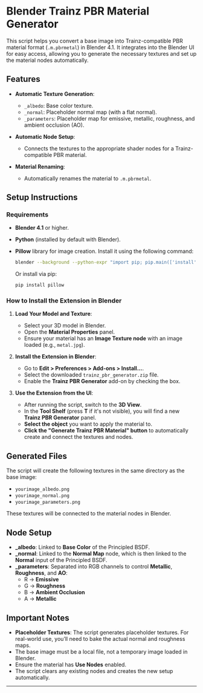 
# Blender Trainz PBR Material Generator

This script helps you convert a base image into Trainz-compatible PBR material format (`.m.pbrmetal`) in Blender 4.1. It integrates into the Blender UI for easy access, allowing you to generate the necessary textures and set up the material nodes automatically.

## Features

- **Automatic Texture Generation**:
  - `_albedo`: Base color texture.
  - `_normal`: Placeholder normal map (with a flat normal).
  - `_parameters`: Placeholder map for emissive, metallic, roughness, and ambient occlusion (AO).
  
- **Automatic Node Setup**:
  - Connects the textures to the appropriate shader nodes for a Trainz-compatible PBR material.

- **Material Renaming**: 
  - Automatically renames the material to `.m.pbrmetal`.

## Setup Instructions

### Requirements

- **Blender 4.1** or higher.
- **Python** (installed by default with Blender).
- **Pillow** library for image creation. Install it using the following command:

  ```bash
  blender --background --python-expr "import pip; pip.main(['install', 'pillow'])"
  ```

  Or install via pip:

  ```bash
  pip install pillow
  ```

### How to Install the Extension in Blender

1. **Load Your Model and Texture**:
   - Select your 3D model in Blender.
   - Open the **Material Properties** panel.
   - Ensure your material has an **Image Texture node** with an image loaded (e.g., `metal.jpg`).

2. **Install the Extension in Blender**:
   - Go to **Edit > Preferences > Add-ons > Install...**.
   - Select the downloaded `trainz_pbr_generator.zip` file.
   - Enable the **Trainz PBR Generator** add-on by checking the box.

3. **Use the Extension from the UI**:
   - After running the script, switch to the **3D View**.
   - In the **Tool Shelf** (press **T** if it's not visible), you will find a new **Trainz PBR Generator** panel.
   - **Select the object** you want to apply the material to.
   - **Click the "Generate Trainz PBR Material" button** to automatically create and connect the textures and nodes.

## Generated Files

The script will create the following textures in the same directory as the base image:

- `yourimage_albedo.png`
- `yourimage_normal.png`
- `yourimage_parameters.png`

These textures will be connected to the material nodes in Blender.

## Node Setup

- **_albedo**: Linked to **Base Color** of the Principled BSDF.
- **_normal**: Linked to the **Normal Map** node, which is then linked to the **Normal** input of the Principled BSDF.
- **_parameters**: Separated into RGB channels to control **Metallic**, **Roughness**, and **AO**:
  - R → **Emissive**
  - G → **Roughness**
  - B → **Ambient Occlusion**
  - A → **Metallic**

## Important Notes

- **Placeholder Textures**: The script generates placeholder textures. For real-world use, you’ll need to bake the actual normal and roughness maps.
- The base image must be a local file, not a temporary image loaded in Blender.
- Ensure the material has **Use Nodes** enabled.
- The script clears any existing nodes and creates the new setup automatically.

---